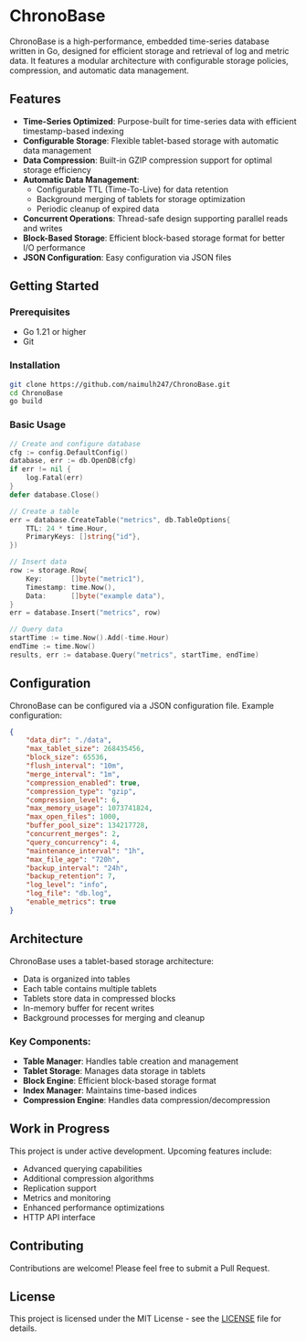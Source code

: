 # ChronoBase

ChronoBase is a high-performance, embedded time-series database written in Go, designed for efficient storage and retrieval of log and metric data. It features a modular architecture with configurable storage policies, compression, and automatic data management.

## Features

- **Time-Series Optimized**: Purpose-built for time-series data with efficient timestamp-based indexing
- **Configurable Storage**: Flexible tablet-based storage with automatic data management
- **Data Compression**: Built-in GZIP compression support for optimal storage efficiency
- **Automatic Data Management**: 
  - Configurable TTL (Time-To-Live) for data retention
  - Background merging of tablets for storage optimization
  - Periodic cleanup of expired data
- **Concurrent Operations**: Thread-safe design supporting parallel reads and writes
- **Block-Based Storage**: Efficient block-based storage format for better I/O performance
- **JSON Configuration**: Easy configuration via JSON files

## Getting Started

### Prerequisites

- Go 1.21 or higher
- Git

### Installation

```bash
git clone https://github.com/naimulh247/ChronoBase.git
cd ChronoBase
go build
```

### Basic Usage

```go
// Create and configure database
cfg := config.DefaultConfig()
database, err := db.OpenDB(cfg)
if err != nil {
    log.Fatal(err)
}
defer database.Close()

// Create a table
err = database.CreateTable("metrics", db.TableOptions{
    TTL: 24 * time.Hour,
    PrimaryKeys: []string{"id"},
})

// Insert data
row := storage.Row{
    Key:       []byte("metric1"),
    Timestamp: time.Now(),
    Data:      []byte("example data"),
}
err = database.Insert("metrics", row)

// Query data
startTime := time.Now().Add(-time.Hour)
endTime := time.Now()
results, err := database.Query("metrics", startTime, endTime)
```

## Configuration

ChronoBase can be configured via a JSON configuration file. Example configuration:

```json
{
    "data_dir": "./data",
    "max_tablet_size": 268435456,
    "block_size": 65536,
    "flush_interval": "10m",
    "merge_interval": "1m",
    "compression_enabled": true,
    "compression_type": "gzip",
    "compression_level": 6,
    "max_memory_usage": 1073741824,
    "max_open_files": 1000,
    "buffer_pool_size": 134217728,
    "concurrent_merges": 2,
    "query_concurrency": 4,
    "maintenance_interval": "1h",
    "max_file_age": "720h",
    "backup_interval": "24h",
    "backup_retention": 7,
    "log_level": "info",
    "log_file": "db.log",
    "enable_metrics": true
}
```

## Architecture

ChronoBase uses a tablet-based storage architecture:
- Data is organized into tables
- Each table contains multiple tablets
- Tablets store data in compressed blocks
- In-memory buffer for recent writes
- Background processes for merging and cleanup

### Key Components:
- **Table Manager**: Handles table creation and management
- **Tablet Storage**: Manages data storage in tablets
- **Block Engine**: Efficient block-based storage format
- **Index Manager**: Maintains time-based indices
- **Compression Engine**: Handles data compression/decompression

## Work in Progress

This project is under active development. Upcoming features include:
- Advanced querying capabilities
- Additional compression algorithms
- Replication support
- Metrics and monitoring
- Enhanced performance optimizations
- HTTP API interface

## Contributing

Contributions are welcome! Please feel free to submit a Pull Request.

## License

This project is licensed under the MIT License - see the [LICENSE](LICENSE) file for details.
